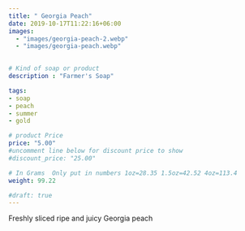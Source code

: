 ```yaml
---
title: " Georgia Peach"
date: 2019-10-17T11:22:16+06:00
images: 
  - "images/georgia-peach-2.webp"
  - "images/georgia-peach.webp"
 

# Kind of soap or product
description : "Farmer's Soap"

tags:
- soap
- peach
- summer
- gold

# product Price
price: "5.00"
#uncomment line below for discount price to show
#discount_price: "25.00"

# In Grams  Only put in numbers 1oz=28.35 1.5oz=42.52 4oz=113.4
weight: 99.22

#draft: true
---
```



Freshly sliced ripe and juicy Georgia peach